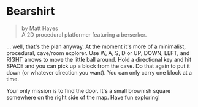 # Bearshirt
>by Matt Hayes<br/>
>A 2D procedural platformer featuring a berserker.

… well, that's the plan anyway. At the moment it's more of a minimalist, procedural, cave/room explorer. Use W, A, S, D or UP, DOWN, LEFT, and RIGHT arrows to move the little ball around. Hold a directional key and hit SPACE and you can pick up a block from the cave. Do that again to put it down (or whatever direction you want). You can only carry one block at a time.

Your only mission is to find the door. It's a small brownish square somewhere on the right side of the map. Have fun exploring!
